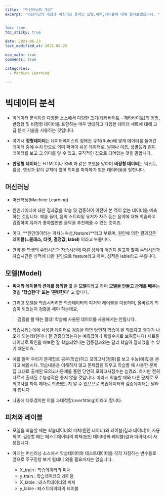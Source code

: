 ```yaml
---
title:  "머신러닝의 개념"
excerpt: "머신러닝의 개념과 머신러닝 용어인 모델,피처,레이블에 대해 알아보겠습니다. "


toc: true
toc_sticky: true
 
date: 2021-06-23
last_modified_at: 2021-06-23

use_math: true
comments: true

categories:
  - Machine Learning

---
```




# 빅데이터 분석

   - 빅데이터 분석이란 다양한 소스에서 다양한 크기(테라바이트 - 제타바이트)의 정형, 반정형 및 비정형 데이터를 포함하는 매우 방대하고 다양한 데이터 세트에 대해 고급 분석 기술을 사용하는 것입니다.

- 여기서 **정형데이터**는 데이터베이스의 정해진 규칙(Rule)에 맞게 데이터를 들어간 데이터 중에 수치 만으로 의미 파악이 쉬운 데이터로, 날짜나 이름, 성별등과 같이 데이터를 보고 그 의미를 알 수 있고, 규칙적인 값으로 되어있는 것을 말합니다.   

- **반정형 데이터**는 HTML이나 XML과 같은 포맷을 말하며 **비정형 데이터**는 텍스트, 음성, 영상과 같이 규칙이 없어 의미를 파악하기 힘든 데이터들을 말합니다.   

   

## 머신러닝

- 머신러닝(Machine Learning)
- 원인데이터에 대한 결과값을 학습 및 검증하여 이전에 본 적이 없는 데이터를 예측하는 것입니다. 예를 들어, 음악 스트리밍 유저가 자주 듣는 음악에 대해 학습하고 검증하여 유저가 좋아할만한 음악을 추천해줄 수 있는 것이죠.    



- 이때, **원인데이터는 피처(=속성,feature)**라고 부르며, 원인에 의한 결과값은 **레이블(=클래스, 타겟, 결정값, label)** 이라고 부릅니다.



- 만약 한 학생의 수업시간과 자습시간에 따른 성적이 어떤지 알고자 할때 수업시간과 자습시간은 성적에 대한 원인으로 feature라고 하며, 성적은 lable라고 부릅니다.



## 모델(Model)

- **피처와 레이블의 관계를 정의한 것** 을 **모델**이라고 하며 **모델을 만들고 관계를 배우는 것**을 **'학습한다' 또는 '훈련한다'** 고 합니다.



- 그리고 모델을 학습시키려면 학습데이터의 피처와 레이블을 이용하며, 올바르게 학습이 되었는지 검증을 해야 하는데요,



>  **검증을 할 때는 절대! 학습에 사용된 데이터를 사용해서는 안됩니다.**



- 학습시키는데에 사용한 데이터로 검증을 하면 당연히 학습이 잘 되었다고 결과가 나오게 되는데(얼마나 잘 검증되었는지는 예측값이나 확률수치로 보여줍니다)  새로운 데이터로 확인을 해보면 잘 학습되었다는 검증결과와는 달리 학습이 잘되었을 수 있기 때문이죠. 



- 예를 들어 우리가 문제집로 공부(학습)하고 모의고사(검증)를 보고 수능(예측)을 본다고 해봅시다.  학습내용을 이해하지 않고 문제집을 외우고 학습할 때 사용한 문제집 그대로 출제된 모의고사문제를 풀면 당연히 모의고사점수는 높겠죠. 
  하지만 전혀 다르게 출제된 수능성적은 좋지 않을 것입니다. 따라서 학습할 때와 다른 문제로 모의고사를 봐야 제대로 학습했는지 알 수 있으므로 학습데이터와 검증데이터는 달라야 합니다

- 나중에 다루겠지만 이를 과대적합(overfitting)이라고 합니다.



## 피처와 레이블

- 모델을 학습할 때는 학습데이터의 피처(원인 데이터)와 레이블(결과 데이터)이 사용되고, 검증할 때는 테스트데이터의 피처(원인 데이터)와 레이블(결과 데이터)이 사용됩니다.

- 아래는 머신러닝 소스에서 학습데이터와 테스트데이터를 각각 지칭하는 변수들로 앞으로 주구장창 보게 될테니 외울 필요까지는 없습니다.
  - X_train : 학습데이터의 피처
  - y_train : 학습데이터의 레이블
  - X_lable : 테스트데이터의 피처
  - y_lable : 테스트데이터의 레이블

